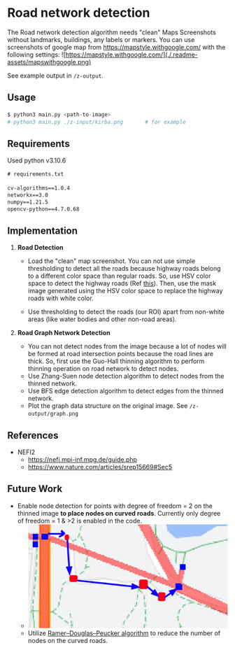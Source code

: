 # Road network detection 

The Road network detection algorithm needs "clean" Maps Screenshots without landmarks, buildings, any labels or markers. You can use screenshots of google map from https://mapstyle.withgoogle.com/ with the following settings:
![https://mapstyle.withgoogle.com/](./.readme-assets/mapswithgoogle.png)

See example output in `/z-output`.
## Usage
```python
$ python3 main.py <path-to-image>
# python3 main.py ./z-input/kirba.png       # for example
```

## Requirements
Used python v3.10.6
```
# requirements.txt

cv-algorithms==1.0.4
networkx==3.0
numpy==1.21.5
opencv-python==4.7.0.68
```

## Implementation

1. **Road Detection**
   - Load the "clean" map screenshot. You can not use simple thresholding to detect all the roads because highway roads belong to a different color space than regular roads. So, use HSV color space to detect the highway roads (Ref [this](
https://stackoverflow.com/questions/50210304/change-the-colors-within-certain-range-to-another-color-using-opencv)). Then, use the mask image generated using the HSV color space to replace the highway roads with white color. 

   - Use thresholding to detect the roads (our ROI) apart from non-white areas (like water bodies and other non-road areas). 

2. **Road Graph Network Detection**
   - You can not detect nodes from the image because a lot of nodes will be formed at road intersection points because the road lines are thick. So, first use the Guo-Hall thinning algorithm to perform thinning operation on road network to detect nodes.
   - Use Zhang-Suen node detection algorithm to detect nodes from the thinned network.
   - Use BFS edge detection algorithm to detect edges from the thinned network.
   - Plot the graph data structure on the original image. See `/z-output/graph.png`

## References
- NEFI2 
  - https://nefi.mpi-inf.mpg.de/guide.php
  - https://www.nature.com/articles/srep15669#Sec5

## Future Work
- Enable node detection for points with degree of freedom = 2 on the thinned image **to place nodes on curved roads**. Currently only degree of freedom = 1 & >2 is enabled in the code. 
  - ![](./.readme-assets/douglas.png)
  - Utilize [Ramer–Douglas–Peucker algorithm](https://en.wikipedia.org/wiki/Ramer%E2%80%93Douglas%E2%80%93Peucker_algorithm) to reduce the number of nodes on the curved roads. 
